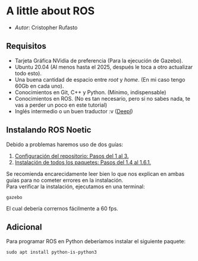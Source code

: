 # A little about ROS
- _Autor_: Cristopher Rufasto
## Requisitos
- Tarjeta Gráfica NVidia de preferencia (Para la ejecución de Gazebo).
- Ubuntu 20.04 (Al menos hasta el 2025, después le toca a otro actualizar todo esto).
- Una buena cantidad de espacio entre _root_ y _home_. (En mi caso tengo 60Gb en cada uno).
- Conocimientos en Git, C++ y Python. (Mínimo, indispensable)
- Conocimientos en ROS. (No es tan necesario, pero si no sabes nada, te vas a perder un poco en este tutorial)
- Inglés intermedio o un buen traductor :v ([Deepl](https://www.deepl.com/es/translator))
## Instalando ROS Noetic
Debido a problemas haremos uso de dos guías:
1. [Configuración del repositorio: Pasos del 1 al 3.](https://linuxopsys.com/topics/install-ros-noetic-on-ubuntu)
2. [Instalación de todos los paquetes: Pasos del 1.4 al 1.6.1.](http://wiki.ros.org/noetic/Installation/Ubuntu)

Se recomienda encarecidamente leer bien lo que nos explican en ambas guías para no cometer errores en la instalación.  
Para verificar la instalación, ejecutamos en una terminal:
```
gazebo
```
El cual debería corrernos fácilmente a 60 fps.

## Adicional
Para programar ROS en Python deberíamos instalar el siguiente paquete:
```
sudo apt install python-is-python3
```